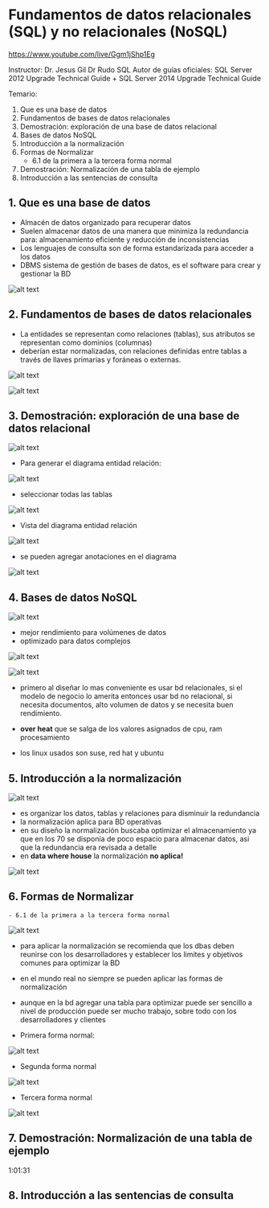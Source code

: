 # Fundamentos de datos relacionales (SQL) y no relacionales (NoSQL)

https://www.youtube.com/live/Ggm1jShp1Eg

Instructor: Dr. Jesus Gil Dr Rudo SQL
Autor de guías oficiales: SQL Server 2012 Upgrade Technical Guide + SQL Server 2014 Upgrade Technical Guide


Temario:

1. Que es una base de datos
2. Fundamentos de bases de datos relacionales
3. Demostración: exploración de una base de datos relacional
4. Bases de datos NoSQL
5. Introducción a la normalización
6. Formas de Normalizar
    - 6.1 de la primera a la tercera forma normal
7. Demostración: Normalización de una tabla de ejemplo
8. Introducción a las sentencias de consulta


## 1. Que es una base de datos

- Almacén de datos organizado para recuperar datos
- Suelen almacenar datos de una manera que minimiza la redundancia para: almacenamiento eficiente y reducción de inconsistencias
- Los lenguajes de consulta son de forma estandarizada para acceder a los datos
- DBMS sistema de gestión de bases de datos, es el software para crear y gestionar la BD

![alt text](image.png)


## 2. Fundamentos de bases de datos relacionales

- La entidades se representan como relaciones (tablas), sus atributos se representan como dominios (columnas)
- deberían estar normalizadas, con relaciones definidas entre tablas a través de llaves primarias y foráneas o externas.

![alt text](image-1.png)

![alt text](image-2.png)

## 3. Demostración: exploración de una base de datos relacional

![alt text](image-3.png)

- Para generar el diagrama entidad relación:

![alt text](image-4.png)

- seleccionar todas las tablas

![alt text](image-5.png)

- Vista del diagrama entidad relación

![alt text](image-6.png)

- se pueden agregar anotaciones en el diagrama

![alt text](image-7.png)



## 4. Bases de datos NoSQL

![alt text](image-8.png)

- mejor rendimiento para volúmenes de datos
- optimizado para datos complejos

![alt text](image-9.png)

![alt text](image-10.png)

- primero al diseñar lo mas conveniente es usar bd relacionales, si el modelo de negocio lo amerita entonces usar bd no relacional, si necesita documentos, alto volumen de datos y se necesita buen rendimiento.

- **over heat** que se salga de los valores asignados de cpu, ram procesamiento

- los linux usados son suse, red hat y ubuntu


## 5. Introducción a la normalización

![alt text](image-11.png)

- es organizar los datos, tablas y relaciones para disminuir la redundancia
- la normalización aplica para BD operativas
- en su diseño la normalización buscaba optimizar el almacenamiento ya que en los 70 se disponía de poco espacio para almacenar datos, asi que la redundancia era revisada a detalle
- en **data where house** la normalización **no aplica!**

![alt text](image-12.png)



## 6. Formas de Normalizar
    - 6.1 de la primera a la tercera forma normal

![alt text](image-13.png)

- para aplicar la normalización se recomienda que los dbas deben reunirse con los desarrolladores y establecer los limites y objetivos comunes para optimizar la BD
- en el mundo real no siempre se pueden aplicar las formas de normalización
- aunque en la bd agregar una tabla para optimizar puede ser sencillo a nivel de producción puede ser mucho trabajo, sobre todo con los desarrolladores y clientes

- Primera forma normal:

![alt text](image-14.png)

- Segunda forma normal

![alt text](image-15.png)

- Tercera forma normal

![alt text](image-16.png)


## 7. Demostración: Normalización de una tabla de ejemplo

1:01:31

## 8. Introducción a las sentencias de consulta
